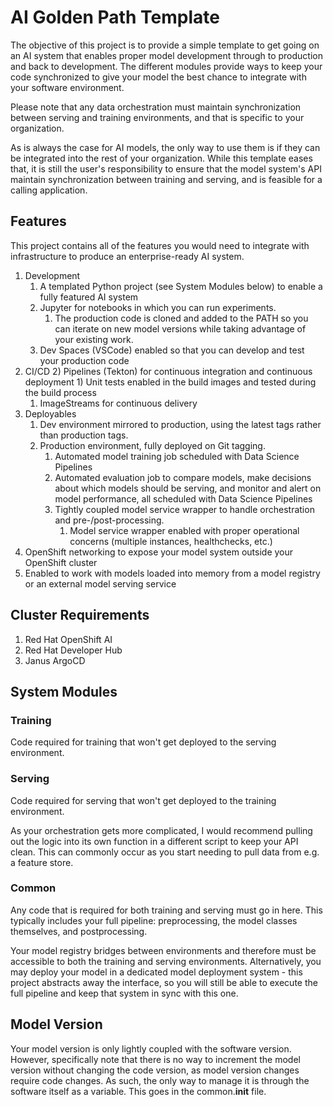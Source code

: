 # AI Golden Path Template

The objective of this project is to provide a simple template to get going on an AI system that enables proper model development through to production and back to development. The different modules provide ways to keep your code synchronized to give your model the best chance to integrate with your software environment.

Please note that any data orchestration must maintain synchronization between serving and training environments, and that is specific to your organization.

As is always the case for AI models, the only way to use them is if they can be integrated into the rest of your organization. While this template eases that, it is still the user's responsibility to ensure that the model system's API maintain synchronization between training and serving, and is feasible for a calling application.

## Features

This project contains all of the features you would need to integrate with infrastructure to produce an enterprise-ready AI system.

1) Development
    1) A templated Python project (see System Modules below) to enable a fully featured AI system
    2) Jupyter for notebooks in which you can run experiments.
        1) The production code is cloned and added to the PATH so you can iterate on new model versions while taking advantage of your existing work.
    3) Dev Spaces (VSCode) enabled so that you can develop and test your production code
2) CI/CD
    2) Pipelines (Tekton) for continuous integration and continuous deployment
        1) Unit tests enabled in the build images and tested during the build process
    1) ImageStreams for continuous delivery
3) Deployables
    1) Dev environment mirrored to production, using the latest tags rather than production tags.
    2) Production environment, fully deployed on Git tagging.
        1) Automated model training job scheduled with Data Science Pipelines
        2) Automated evaluation job to compare models, make decisions about which models should be serving, and monitor and alert on model performance, all scheduled with Data Science Pipelines
        3) Tightly coupled model service wrapper to handle orchestration and pre-/post-processing.
            1) Model service wrapper enabled with proper operational concerns (multiple instances, healthchecks, etc.)
4) OpenShift networking to expose your model system outside your OpenShift cluster
5) Enabled to work with models loaded into memory from a model registry or an external model serving service


## Cluster Requirements

1) Red Hat OpenShift AI
2) Red Hat Developer Hub
3) Janus ArgoCD

## System Modules

### Training

Code required for training that won't get deployed to the serving environment.

### Serving

Code required for serving that won't get deployed to the training environment.

As your orchestration gets more complicated, I would recommend pulling out the logic into its own function in a different script to keep your API clean. This can commonly occur as you start needing to pull data from e.g. a feature store.

### Common

Any code that is required for both training and serving must go in here. This typically includes your full pipeline: preprocessing, the model classes themselves, and postprocessing.

Your model registry bridges between environments and therefore must be accessible to both the training and serving environments. Alternatively, you may deploy your model in a dedicated model deployment system - this project abstracts away the interface, so you will still be able to execute the full pipeline and keep that system in sync with this one.

## Model Version

Your model version is only lightly coupled with the software version. However, specifically note that there is no way to increment the model version without changing the code version, as model version changes require code changes. As such, the only way to manage it is through the software itself as a variable. This goes in the common.__init__ file.

